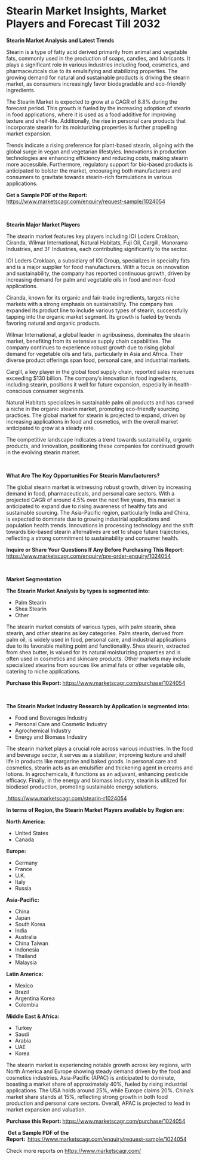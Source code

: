 <p><h1>Stearin Market Insights, Market Players and Forecast Till 2032</h1></p><p><strong>Stearin Market Analysis and Latest Trends</strong></p>
<p><p>Stearin is a type of fatty acid derived primarily from animal and vegetable fats, commonly used in the production of soaps, candles, and lubricants. It plays a significant role in various industries including food, cosmetics, and pharmaceuticals due to its emulsifying and stabilizing properties. The growing demand for natural and sustainable products is driving the stearin market, as consumers increasingly favor biodegradable and eco-friendly ingredients.</p><p>The Stearin Market is expected to grow at a CAGR of 8.8% during the forecast period. This growth is fueled by the increasing adoption of stearin in food applications, where it is used as a food additive for improving texture and shelf-life. Additionally, the rise in personal care products that incorporate stearin for its moisturizing properties is further propelling market expansion. </p><p>Trends indicate a rising preference for plant-based stearin, aligning with the global surge in vegan and vegetarian lifestyles. Innovations in production technologies are enhancing efficiency and reducing costs, making stearin more accessible. Furthermore, regulatory support for bio-based products is anticipated to bolster the market, encouraging both manufacturers and consumers to gravitate towards stearin-rich formulations in various applications.</p></p>
<p><strong>Get a Sample PDF of the Report:&nbsp;</strong> <a href="https://www.marketscagr.com/enquiry/request-sample/1024054?utm_campaign=2471&utm_medium=2&utm_source=Github&utm_content=ia&utm_term=06032025&utm_id=stearin">https://www.marketscagr.com/enquiry/request-sample/1024054</a></p>
<p>&nbsp;</p>
<p><strong>Stearin Major Market Players</strong></p>
<p><p>The stearin market features key players including IOI Loders Croklaan, Ciranda, Wilmar International, Natural Habitats, Fuji Oil, Cargill, Manorama Industries, and 3F Industries, each contributing significantly to the sector.</p><p>IOI Loders Croklaan, a subsidiary of IOI Group, specializes in specialty fats and is a major supplier for food manufacturers. With a focus on innovation and sustainability, the company has reported continuous growth, driven by increasing demand for palm and vegetable oils in food and non-food applications.</p><p>Ciranda, known for its organic and fair-trade ingredients, targets niche markets with a strong emphasis on sustainability. The company has expanded its product line to include various types of stearin, successfully tapping into the organic market segment. Its growth is fueled by trends favoring natural and organic products.</p><p>Wilmar International, a global leader in agribusiness, dominates the stearin market, benefiting from its extensive supply chain capabilities. The company continues to experience robust growth due to rising global demand for vegetable oils and fats, particularly in Asia and Africa. Their diverse product offerings span food, personal care, and industrial markets.</p><p>Cargill, a key player in the global food supply chain, reported sales revenues exceeding $130 billion. The company’s innovation in food ingredients, including stearin, positions it well for future expansion, especially in health-conscious consumer segments.</p><p>Natural Habitats specializes in sustainable palm oil products and has carved a niche in the organic stearin market, promoting eco-friendly sourcing practices. The global market for stearin is projected to expand, driven by increasing applications in food and cosmetics, with the overall market anticipated to grow at a steady rate.</p><p>The competitive landscape indicates a trend towards sustainability, organic products, and innovation, positioning these companies for continued growth in the evolving stearin market.</p></p>
<p>&nbsp;</p>
<p><strong>What Are The Key Opportunities For Stearin Manufacturers?</strong></p>
<p><p>The global stearin market is witnessing robust growth, driven by increasing demand in food, pharmaceuticals, and personal care sectors. With a projected CAGR of around 4.5% over the next five years, this market is anticipated to expand due to rising awareness of healthy fats and sustainable sourcing. The Asia-Pacific region, particularly India and China, is expected to dominate due to growing industrial applications and population health trends. Innovations in processing technology and the shift towards bio-based stearin alternatives are set to shape future trajectories, reflecting a strong commitment to sustainability and consumer health.</p></p>
<p><strong>Inquire or Share Your Questions If Any Before Purchasing This Report:</strong> <a href="https://www.marketscagr.com/enquiry/pre-order-enquiry/1024054?utm_campaign=2471&utm_medium=2&utm_source=Github&utm_content=ia&utm_term=06032025&utm_id=stearin">https://www.marketscagr.com/enquiry/pre-order-enquiry/1024054</a></p>
<p>&nbsp;</p>
<p><strong>Market Segmentation</strong></p>
<p><strong>The Stearin Market Analysis by types is segmented into:</strong></p>
<p><ul><li>Palm Stearin</li><li>Shea Stearin</li><li>Other</li></ul></p>
<p><p>The stearin market consists of various types, with palm stearin, shea stearin, and other stearins as key categories. Palm stearin, derived from palm oil, is widely used in food, personal care, and industrial applications due to its favorable melting point and functionality. Shea stearin, extracted from shea butter, is valued for its natural moisturizing properties and is often used in cosmetics and skincare products. Other markets may include specialized stearins from sources like animal fats or other vegetable oils, catering to niche applications.</p></p>
<p><strong>Purchase this Report:&nbsp;</strong><a href="https://www.marketscagr.com/purchase/1024054?utm_campaign=2471&utm_medium=2&utm_source=Github&utm_content=ia&utm_term=06032025&utm_id=stearin">https://www.marketscagr.com/purchase/1024054</a></p>
<p>&nbsp;</p>
<p><strong>The Stearin Market Industry Research by Application is segmented into:</strong></p>
<p><ul><li>Food and Beverages Industry</li><li>Personal Care and Cosmetic Industry</li><li>Agrochemical Industry</li><li>Energy and Biomass Industry</li></ul></p>
<p><p>The stearin market plays a crucial role across various industries. In the food and beverage sector, it serves as a stabilizer, improving texture and shelf life in products like margarine and baked goods. In personal care and cosmetics, stearin acts as an emulsifier and thickening agent in creams and lotions. In agrochemicals, it functions as an adjuvant, enhancing pesticide efficacy. Finally, in the energy and biomass industry, stearin is utilized for biodiesel production, promoting sustainable energy solutions.</p></p>
<p><a href="https://www.marketscagr.com/stearin-r1024054?utm_campaign=2471&utm_medium=2&utm_source=Github&utm_content=ia&utm_term=06032025&utm_id=stearin">&nbsp;https://www.marketscagr.com/stearin-r1024054</a></p>
<p><strong>In terms of Region, the Stearin Market Players available by Region are:</strong></p>
<p>
    <p> <strong> North America: </strong>
        <ul>
            <li>United States</li>
            <li>Canada</li>
        </ul>
        </p> 
    <p> <strong> Europe: </strong>
        <ul>
            <li>Germany</li>
            <li>France</li>
            <li>U.K.</li>
            <li>Italy</li>
            <li>Russia</li>
        </ul>
        </p> 
    <p> <strong> Asia-Pacific: </strong>
        <ul>
            <li>China</li>
            <li>Japan</li>
            <li>South Korea</li>
            <li>India</li>
            <li>Australia</li>
            <li>China Taiwan</li>
            <li>Indonesia</li>
            <li>Thailand</li>
            <li>Malaysia</li>
        </ul>
        </p> 
    <p> <strong> Latin America: </strong>
        <ul>
            <li>Mexico</li>
            <li>Brazil</li>
            <li>Argentina Korea</li>
            <li>Colombia</li>
        </ul>
        </p> 
    <p> <strong> Middle East & Africa: </strong>
        <ul>
            <li>Turkey</li>
            <li>Saudi</li>
            <li>Arabia</li>
            <li>UAE</li>
            <li>Korea</li>
        </ul>
    </p>
    </p>
<p><p>The stearin market is experiencing notable growth across key regions, with North America and Europe showing steady demand driven by the food and cosmetics industries. Asia-Pacific (APAC) is anticipated to dominate, boasting a market share of approximately 40%, fueled by rising industrial applications. The USA holds around 25%, while Europe claims 20%. China’s market share stands at 15%, reflecting strong growth in both food production and personal care sectors. Overall, APAC is projected to lead in market expansion and valuation.</p></p>
<p><strong>Purchase this Report: </strong><a href="https://www.marketscagr.com/purchase/1024054?utm_campaign=2471&utm_medium=2&utm_source=Github&utm_content=ia&utm_term=06032025&utm_id=stearin">https://www.marketscagr.com/purchase/1024054</a></p>
<p>&nbsp;<strong>Get a Sample PDF of the Report:&nbsp;&nbsp;</strong><a href="https://www.marketscagr.com/enquiry/request-sample/1024054?utm_campaign=2471&utm_medium=2&utm_source=Github&utm_content=ia&utm_term=06032025&utm_id=stearin">https://www.marketscagr.com/enquiry/request-sample/1024054</a></p>
<p><strong></strong></p>
<p>Check more reports on <a href="https://www.marketscagr.com/?utm_campaign=2471&utm_medium=2&utm_source=Github&utm_content=ia&utm_term=06032025&utm_id=stearin">https://www.marketscagr.com/</a></p>
